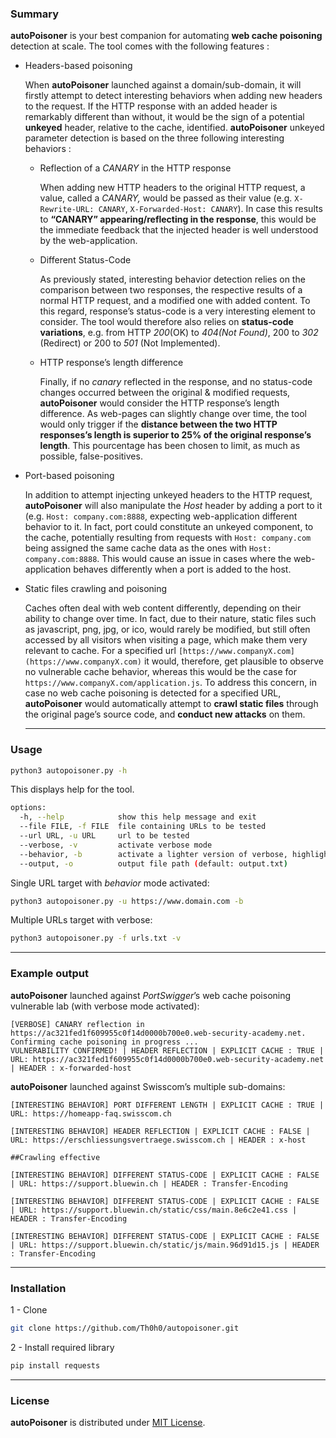 ### Summary

**autoPoisoner** is your best companion for automating **web cache poisoning** detection at scale. The tool comes with the following features : 

- Headers-based poisoning
    
    When **autoPoisoner** launched against a domain/sub-domain, it will firstly attempt to detect interesting behaviors when adding new headers to the request. If the HTTP response with an added header is remarkably different than without, it would be the sign of a potential **unkeyed** header, relative to the cache, identified.
    **autoPoisoner** unkeyed parameter detection is based on the three following interesting behaviors :
    
    - Reflection of a *CANARY* in the HTTP response
        
        When adding new HTTP headers to the original HTTP request, a value, called a *CANARY,* would be passed as their value (e.g. `X-Rewrite-URL: CANARY`, `X-Forwarded-Host: CANARY`). In case this results to **“CANARY” appearing/reflecting in the response**, this would be the immediate feedback that the injected header is well understood by the web-application.
        
    - Different Status-Code
        
        As previously stated, interesting behavior detection relies on the comparison between two responses, the respective results of a normal HTTP request, and a modified one with added content. To this regard, response’s status-code is a very interesting element to consider. The tool would therefore also relies on **status-code variations**, e.g. from HTTP *200*(OK) to *404(Not Found)*, 200 to *302* (Redirect) or 200 to *501* (Not Implemented).
        
    - HTTP response’s length difference
        
        Finally, if no *canary* reflected in the response, and no status-code changes occurred between the original & modified requests, **autoPoisoner** would consider the HTTP response’s length difference. As web-pages can slightly change over time, the tool would only trigger if the **distance between the two HTTP responses’s length is superior to 25% of the original response’s length**. This pourcentage has been chosen to limit, as much as possible, false-positives.
        
- Port-based poisoning
    
    In addition to attempt injecting unkeyed headers to the HTTP request, **autoPoisoner** will also manipulate the *Host* header by adding a port to it (e.g. `Host: company.com:8888`, expecting web-application different behavior to it. In fact, port could constitute an unkeyed component, to the cache, potentially resulting from requests with `Host: company.com` being assigned the same cache data as the ones with `Host: company.com:8888`. This would cause an issue in cases where the web-application behaves differently when a port is added to the host.
    
- Static files crawling and poisoning
    
    Caches often deal with web content differently, depending on their ability to change over time. In fact, due to their nature, static files such as javascript, png, jpg, or ico, would rarely be modified, but still often accessed by all visitors when visiting a page, which make them very relevant to cache. For a specified url `[https://www.companyX.com](https://www.companyX.com)` it would, therefore, get plausible to observe no vulnerable cache behavior, whereas this would be the case for `https://www.companyX.com/application.js`. 
    To address this concern, in case no web cache poisoning is detected for a specified URL, **autoPoisoner** would automatically attempt to **crawl static files** through the original page’s source code, and **conduct new attacks** on them.
    
    ---
    

### Usage

```bash
python3 autopoisoner.py -h
```

This displays help for the tool.

```bash
options:
  -h, --help            show this help message and exit
  --file FILE, -f FILE  file containing URLs to be tested
  --url URL, -u URL     url to be tested
  --verbose, -v         activate verbose mode
  --behavior, -b        activate a lighter version of verbose, highlighting interesting cache behavior
  --output, -o          output file path (default: output.txt)
```

Single URL target with *behavior* mode activated:

```bash
python3 autopoisoner.py -u https://www.domain.com -b
```

Multiple URLs target with verbose: 

```bash
python3 autopoisoner.py -f urls.txt -v
```

---

### Example output

**autoPoisoner** launched against *PortSwigger*’s web cache poisoning vulnerable lab (with verbose mode activated):

```
[VERBOSE] CANARY reflection in https://ac321fed1f609955c0f14d0000b700e0.web-security-academy.net. Confirming cache poisoning in progress ...
VULNERABILITY CONFIRMED! | HEADER REFLECTION | EXPLICIT CACHE : TRUE | URL: https://ac321fed1f609955c0f14d0000b700e0.web-security-academy.net | HEADER : x-forwarded-host
```

**autoPoisoner** launched against Swisscom’s multiple sub-domains: 

```
[INTERESTING BEHAVIOR] PORT DIFFERENT LENGTH | EXPLICIT CACHE : TRUE | URL: https://homeapp-faq.swisscom.ch

[INTERESTING BEHAVIOR] HEADER REFLECTION | EXPLICIT CACHE : FALSE | URL: https://erschliessungsvertraege.swisscom.ch | HEADER : x-host

##Crawling effective

[INTERESTING BEHAVIOR] DIFFERENT STATUS-CODE | EXPLICIT CACHE : FALSE | URL: https://support.bluewin.ch | HEADER : Transfer-Encoding

[INTERESTING BEHAVIOR] DIFFERENT STATUS-CODE | EXPLICIT CACHE : FALSE | URL: https://support.bluewin.ch/static/css/main.8e6c2e41.css | HEADER : Transfer-Encoding

[INTERESTING BEHAVIOR] DIFFERENT STATUS-CODE | EXPLICIT CACHE : FALSE | URL: https://support.bluewin.ch/static/js/main.96d91d15.js | HEADER : Transfer-Encoding
```

---

### Installation

1 - Clone 

```bash
git clone https://github.com/Th0h0/autopoisoner.git
```

2  - Install required library

```bash
pip install requests
```

---

### License

**autoPoisoner** is distributed under [MIT License](https://github.com/Th0h0/autopoisoner/blob/master/LICENSE.md).
